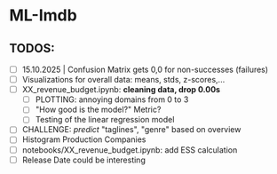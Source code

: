 # ML-Imdb

## TODOS:
- [ ] 15.10.2025 | Confusion Matrix gets 0,0 for non-successes (failures)
- [ ] Visualizations for overall data: means, stds, z-scores,...
- [ ] XX_revenue_budget.ipynb: **cleaning data, drop 0.00s**
  - [ ] PLOTTING: annoying domains from 0 to 3
  - [ ] "How good is the model?" Metric?
  - [ ] Testing of the linear regression model
- [ ] CHALLENGE: *predict* "taglines", "genre" based on overview
- [ ] Histogram Production Companies
- [ ] notebooks/XX_revenue_budget.ipynb: add ESS calculation
- [ ] Release Date could be interesting
